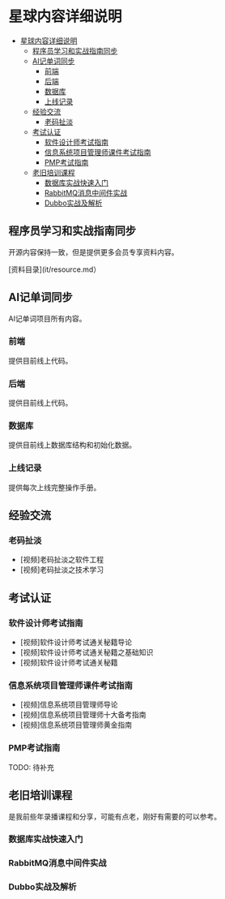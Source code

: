 # 星球内容详细说明

- [星球内容详细说明](#星球内容详细说明)
  - [程序员学习和实战指南同步](#程序员学习和实战指南同步)
  - [AI记单词同步](#ai记单词同步)
    - [前端](#前端)
    - [后端](#后端)
    - [数据库](#数据库)
    - [上线记录](#上线记录)
  - [经验交流](#经验交流)
    - [老码扯淡](#老码扯淡)
  - [考试认证](#考试认证)
    - [软件设计师考试指南](#软件设计师考试指南)
    - [信息系统项目管理师课件考试指南](#信息系统项目管理师课件考试指南)
    - [PMP考试指南](#pmp考试指南)
  - [老旧培训课程](#老旧培训课程)
    - [数据库实战快速入门](#数据库实战快速入门)
    - [RabbitMQ消息中间件实战](#rabbitmq消息中间件实战)
    - [Dubbo实战及解析](#dubbo实战及解析)

## 程序员学习和实战指南同步

开源内容保持一致，但是提供更多会员专享资料内容。

[资料目录](it/resource.md）

## AI记单词同步

AI记单词项目所有内容。

### 前端

提供目前线上代码。

### 后端

提供目前线上代码。

### 数据库

提供目前线上数据库结构和初始化数据。

### 上线记录

提供每次上线完整操作手册。

## 经验交流

### 老码扯淡

- [视频]老码扯淡之软件工程
- [视频]老码扯淡之技术学习

## 考试认证

### 软件设计师考试指南

- [视频]软件设计师考试通关秘籍导论
- [视频]软件设计师考试通关秘籍之基础知识
- [视频]软件设计师考试通关秘籍

### 信息系统项目管理师课件考试指南

- [视频]信息系统项目管理师导论
- [视频]信息系统项目管理师十大备考指南
- [视频]信息系统项目管理师黄金指南

### PMP考试指南

TODO: 待补充

## 老旧培训课程

是我前些年录播课程和分享，可能有点老，刚好有需要的可以参考。

### 数据库实战快速入门

### RabbitMQ消息中间件实战

### Dubbo实战及解析
